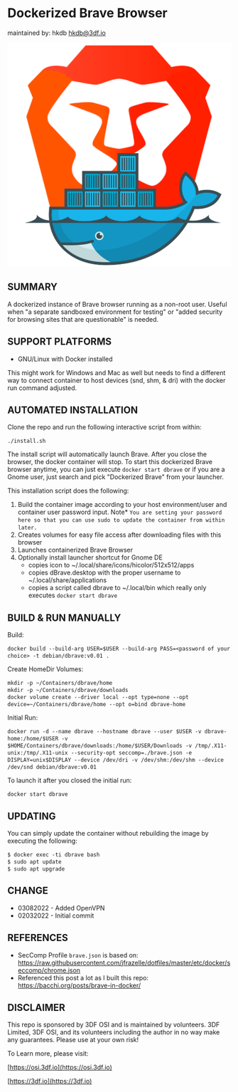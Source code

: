 # Dockerized Brave Browser
maintained by: hkdb <hkdb@3df.io>

![dBrave logo](dbrave-logo.png)

## SUMMARY

A dockerized instance of Brave browser running as a non-root user. Useful when "a separate sandboxed environment for testing" or "added security for browsing sites that are questionable" is needed.

## SUPPORT PLATFORMS

- GNU/Linux with Docker installed

This might work for Windows and Mac as well but needs to find a different way to connect container to host devices (snd, shm, & dri) with the docker run command adjusted.

## AUTOMATED INSTALLATION

Clone the repo and run the following interactive script from within:

```
./install.sh
```

The install script will automatically launch Brave. After you close the browser, the docker container will stop. To start this dockerized Brave browser anytime, you can just execute `docker start dbrave` or if you are a Gnome user, just search and pick "Dockerized Brave" from your launcher.

This installation script does the following:

1. Build the container image according to your host environment/user and container user password input. Note* `You are setting your password here so that you can use sudo to update the container from within later.`
2. Creates volumes for easy file access after downloading files with this browser
3. Launches containerized Brave Browser
4. Optionally install launcher shortcut for Gnome DE
   - copies icon to ~/.local/share/icons/hicolor/512x512/apps
   - copies dBrave.desktop with the proper username to ~/.local/share/applications
   - copies a script called dbrave to ~/.local/bin which really only executes `docker start dbrave`

## BUILD & RUN MANUALLY

Build:

```
docker build --build-arg USER=$USER --build-arg PASS=<password of your choice> -t debian/dbrave:v0.01 .
```

Create HomeDir Volumes:

```
mkdir -p ~/Containers/dbrave/home
mkdir -p ~/Containers/dbrave/downloads
docker volume create --driver local --opt type=none --opt device=~/Containers/dbrave/home --opt o=bind dbrave-home
```

Initial Run:

```
docker run -d --name dbrave --hostname dbrave --user $USER -v dbrave-home:/home/$USER -v $HOME/Containers/dbrave/downloads:/home/$USER/Downloads -v /tmp/.X11-unix:/tmp/.X11-unix --security-opt seccomp=./brave.json -e DISPLAY=unix$DISPLAY --device /dev/dri -v /dev/shm:/dev/shm --device /dev/snd debian/dbrave:v0.01
```

To launch it after you closed the initial run:

```
docker start dbrave
```

## UPDATING

You can simply update the container without rebuilding the image by executing the following:

```
$ docker exec -ti dbrave bash
$ sudo apt update
$ sudo apt upgrade
```

## CHANGE

- 03082022 - Added OpenVPN
- 02032022 - Initial commit

## REFERENCES

- SecComp Profile `brave.json` is based on: https://raw.githubusercontent.com/jfrazelle/dotfiles/master/etc/docker/seccomp/chrome.json
- Referenced this post a lot as I built this repo: https://bacchi.org/posts/brave-in-docker/

## DISCLAIMER

This repo is sponsored by 3DF OSI and is maintained by volunteers. 3DF Limited, 3DF OSI, and its volunteers including the author in no way make any guarantees. Please use at your own risk!

To Learn more, please visit:

[https://osi.3df.io](https://osi.3df.io)

[https://3df.io](https://3df.io)
